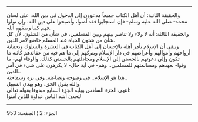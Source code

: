 ------------------------------------------------------------------------

والحقيقة الثانية: أن أهل الكتاب جميعاً مدعوون إلى الدخول في دين الله، على
لسان محمد- صلى الله عليه وسلم- فإن استجابوا فقد أمنوا، وأصبحوا على دين
الله. وإن تولوا فهم كما وصفهم الله.  
والحقيقة الثالثة: أنه لا ولاء ولا تناصر بينهم وبين المسلمين، في شأن من
الشئون. لأن كل شأن من شئون الحياة عند المسلم خاضع لأمر الدين.  
ويبقى أن الإسلام يأمر أهله بالإحسان إلى أهل الكتاب في العشرة والسلوك
وبحماية أرواحهم وأموالهم وأعراضهم في دار الإسلام وبتركهم إلى ما هم فيه
من عقائدهم كائنة ما تكون وإلى دعوتهم بالحسنى إلى الإسلام ومجادلتهم
بالحسنى كذلك. والوفاء لهم- ما وفوا- بعهدهم ومسالمتهم للمسلمين.. وهم- في
أية حال- لا يكرهون على شيء في أمر الدين..  
هذا هو الإسلام.. في وضوحه ونصاعته. وفي بره وسماحته..  
والله يقول الحق. وهو يهدي السبيل.  
انتهى الجزء السادس ويليه الجزء السابع مبدوءا بقوله تعالى:  
لتجدن أشد الناس عداوة للذين آمنوا

------------------------------------------------------------------------

الجزء: 2 ¦ الصفحة: 953
